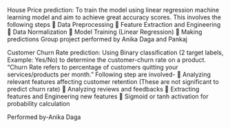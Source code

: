 House Price prediction:
To train the model using linear regression machine learning model and aim to achieve great accuracy scores. 
This involves the following steps
	Data Preprocessing
	Feature Extraction and Engineering
	Data Normalization
	Model Training (Linear Regression)
	Making predictions
Group project performed by
 Anika Daga and Pankaj

Customer Churn Rate prediction:
Using Binary classification (2 target labels, Example: Yes/No) to determine the customer-churn rate on a product.
 “Churn Rate refers to percentage of customers quitting your services/products per month.”
Following step are involved-
	Analyzing relevant features affecting customer retention (These are not significant to predict churn rate)
	Analyzing reviews and feedbacks
	Extracting features and Engineering new features
	Sigmoid or tanh activation for probability calculation

Performed by-Anika Daga
